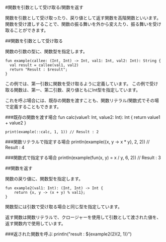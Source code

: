 #関数を引数として受け取る/関数を返す

関数を引数として受け取ったり、戻り値として返す関数を高階関数といいます。
関数を受け渡しすることで、関数の振る舞いを外から変えたり、振る舞いを受け取ることができます。

##関数を引数として受け取る

関数の引数の型に、関数型を指定します。

    fun example(callee: (Int, Int) -> Int, val1: Int, val2: Int): String {
      val result = callee(val1, val2)
      return "Result : $result";
    }

この例では、第一引数に関数を受け取るように定義しています。
この例で受け取る関数は、第一、第二引数、戻り値ともにInt型を指定しています。

これを呼ぶ場合には、既存の関数を渡すことも、関数リテラル/関数式でその場で定義することもできます。

###既存の関数を渡す場合
    fun calc(value1: Int, value2: Int): Int {
      return value1 + value2
    }
    
    print(example(::calc, 1, 1)) // Result : 2

###関数リテラルで指定する場合
    println(example({x, y -> x * y}, 2, 2)) // Result : 4

###関数式で指定する場合
    println(example(fun(x, y) = x / y, 6, 2)) // Result : 3

##関数を返す

関数の戻り値に、関数型を指定します。

    fun example2(val1: Int): (Int, Int) -> Int {
        return {x, y -> (x + y) % val1};
    }

関数型には引数で受け取る場合と同じ型を指定しています。

返す関数は関数リテラルで、クロージャーを使用して引数として渡された値を、返す関数内で使用しています。

###返された関数を呼ぶ
    println("result : ${example2(2)(2, 1)}")
